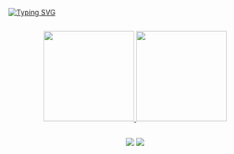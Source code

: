 
[![Typing SVG](https://readme-typing-svg.demolab.com?font=Cuprum&size=40&pause=1000&color=ED4087&center=true&vCenter=true&width=1000&lines=Be+Welcome!+:%29)](https://git.io/typing-svg)

 ##
<div align = center> 
 <a href="https://www.linkedin.com/in/byanca-maia/">
 <img height="180em" src="https://github-readme-stats.vercel.app/api?username=byancamaia&show_icons=true&theme=dracula&include_all_commits=true&count_public=true"/>
 <img height="180em" src="https://github-readme-stats.vercel.app/api/top-langs/?username=byancamaia&layout=compact&langs_count=16&theme=dracula" />
</div>


##
<div align="center"> 
 <a href = "mailto:byancacmaia@gmail.com"> <img src="https://img.shields.io/badge/-Gmail-%23333?style=for-the-badge&logo=gmail&logoColor=white" target="_blank"></a>
 <a href="https://www.linkedin.com/in/byanca-maia/" target="_blank"><img src="https://img.shields.io/badge/-LinkedIn-%230077B5?style=for-the-badge&logo=linkedin&logoColor=white" style="border-radius": 30px target="_blank"></a> 
</div>
